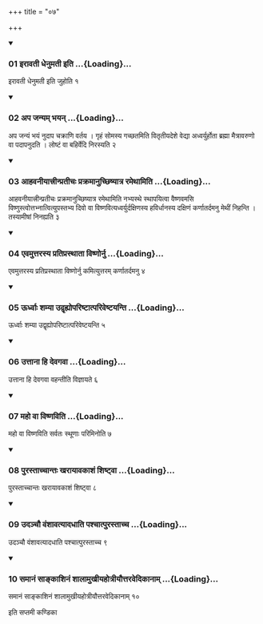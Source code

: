 +++
title = "०७"

+++

<div class="js_include" includetitle="true" newlevelforh1="3" unfilled="" url="/vedAH_yajuH/taittirIyam/sUtram/ApastambaH/shrautam/vishvAsa-prastutiH/11/07/01_irAvatI_dhenumatI_iti.md">
<details open><summary><h3>01 इरावती धेनुमती इति ...{Loading}...</h3></summary>

इरावती धेनुमती इति जुहोति १
</details>
</div>

<div class="js_include collapsed" newlevelforh1="4" title="सर्वाष् टीकाः" url="/vedAH_yajuH/taittirIyam/sUtram/ApastambaH/shrautam/sarvASh_TIkAH/11/07/01_irAvatI_dhenumatI_iti.md"> </div>



<div class="js_include collapsed" newlevelforh1="4" title="मूलम्" url="/vedAH_yajuH/taittirIyam/sUtram/ApastambaH/shrautam/mUlam/11/07/01_irAvatI_dhenumatI_iti.md"> </div>


<div class="js_include" includetitle="true" newlevelforh1="3" unfilled="" url="/vedAH_yajuH/taittirIyam/sUtram/ApastambaH/shrautam/vishvAsa-prastutiH/11/07/02_apa_janyam_bhayan.md">
<details open><summary><h3>02 अप जन्यम् भयन् ...{Loading}...</h3></summary>

अप जन्यं भयं नुदाप चक्राणि वर्तय । गृहं सोमस्य गच्छतमिति वितृतीयदेशे वेद्या अध्वर्युर्होता ब्रह्मा मैत्रावरुणो वा पदापनुदति । लोष्टं वा बहिर्वेदि निरस्यति २
</details>
</div>

<div class="js_include collapsed" newlevelforh1="4" title="सर्वाष् टीकाः" url="/vedAH_yajuH/taittirIyam/sUtram/ApastambaH/shrautam/sarvASh_TIkAH/11/07/02_apa_janyam_bhayan.md"> </div>



<div class="js_include collapsed" newlevelforh1="4" title="मूलम्" url="/vedAH_yajuH/taittirIyam/sUtram/ApastambaH/shrautam/mUlam/11/07/02_apa_janyam_bhayan.md"> </div>


<div class="js_include" includetitle="true" newlevelforh1="3" unfilled="" url="/vedAH_yajuH/taittirIyam/sUtram/ApastambaH/shrautam/vishvAsa-prastutiH/11/07/03_AhavanIyAttrInpratIchaH_prakramAnuchChiShyAtra_ramethAmiti.md">
<details open><summary><h3>03 आहवनीयात्त्रीन्प्रतीचः प्रक्रमानुच्छिष्यात्र रमेथामिति ...{Loading}...</h3></summary>

आहवनीयात्त्रीन्प्रतीचः प्रक्रमानुच्छिष्यात्र रमेथामिति नभ्यस्थे स्थापयित्वा वैष्णवमसि विष्णुस्त्वोत्तभ्नात्वित्युपस्तभ्य दिवो वा विष्णवित्यध्वर्युर्दक्षिणस्य हविर्धानस्य दक्षिणं कर्णातर्दमनु मेथीं निहन्ति । तस्यामीषां निनह्यति ३
</details>
</div>

<div class="js_include collapsed" newlevelforh1="4" title="सर्वाष् टीकाः" url="/vedAH_yajuH/taittirIyam/sUtram/ApastambaH/shrautam/sarvASh_TIkAH/11/07/03_AhavanIyAttrInpratIchaH_prakramAnuchChiShyAtra_ramethAmiti.md"> </div>



<div class="js_include collapsed" newlevelforh1="4" title="मूलम्" url="/vedAH_yajuH/taittirIyam/sUtram/ApastambaH/shrautam/mUlam/11/07/03_AhavanIyAttrInpratIchaH_prakramAnuchChiShyAtra_ramethAmiti.md"> </div>


<div class="js_include" includetitle="true" newlevelforh1="3" unfilled="" url="/vedAH_yajuH/taittirIyam/sUtram/ApastambaH/shrautam/vishvAsa-prastutiH/11/07/04_evamuttarasya_pratiprasthAtA_viShNornu.md">
<details open><summary><h3>04 एवमुत्तरस्य प्रतिप्रस्थाता विष्णोर्नु ...{Loading}...</h3></summary>

एवमुत्तरस्य प्रतिप्रस्थाता विष्णोर्नु कमित्युत्तरम् कर्णातर्दमनु ४
</details>
</div>

<div class="js_include collapsed" newlevelforh1="4" title="सर्वाष् टीकाः" url="/vedAH_yajuH/taittirIyam/sUtram/ApastambaH/shrautam/sarvASh_TIkAH/11/07/04_evamuttarasya_pratiprasthAtA_viShNornu.md"> </div>



<div class="js_include collapsed" newlevelforh1="4" title="मूलम्" url="/vedAH_yajuH/taittirIyam/sUtram/ApastambaH/shrautam/mUlam/11/07/04_evamuttarasya_pratiprasthAtA_viShNornu.md"> </div>


<div class="js_include" includetitle="true" newlevelforh1="3" unfilled="" url="/vedAH_yajuH/taittirIyam/sUtram/ApastambaH/shrautam/vishvAsa-prastutiH/11/07/05_UrdhvAH_shamyA_udvRhyopariShTAtpariveShTayanti.md">
<details open><summary><h3>05 ऊर्ध्वाः शम्या उद्वृह्योपरिष्टात्परिवेष्टयन्ति ...{Loading}...</h3></summary>

ऊर्ध्वाः शम्या उद्वृह्योपरिष्टात्परिवेष्टयन्ति ५
</details>
</div>

<div class="js_include collapsed" newlevelforh1="4" title="सर्वाष् टीकाः" url="/vedAH_yajuH/taittirIyam/sUtram/ApastambaH/shrautam/sarvASh_TIkAH/11/07/05_UrdhvAH_shamyA_udvRhyopariShTAtpariveShTayanti.md"> </div>



<div class="js_include collapsed" newlevelforh1="4" title="मूलम्" url="/vedAH_yajuH/taittirIyam/sUtram/ApastambaH/shrautam/mUlam/11/07/05_UrdhvAH_shamyA_udvRhyopariShTAtpariveShTayanti.md"> </div>


<div class="js_include" includetitle="true" newlevelforh1="3" unfilled="" url="/vedAH_yajuH/taittirIyam/sUtram/ApastambaH/shrautam/vishvAsa-prastutiH/11/07/06_uttAnA_hi_devagavA.md">
<details open><summary><h3>06 उत्ताना हि देवगवा ...{Loading}...</h3></summary>

उत्ताना हि देवगवा वहन्तीति विज्ञायते ६
</details>
</div>

<div class="js_include collapsed" newlevelforh1="4" title="सर्वाष् टीकाः" url="/vedAH_yajuH/taittirIyam/sUtram/ApastambaH/shrautam/sarvASh_TIkAH/11/07/06_uttAnA_hi_devagavA.md"> </div>



<div class="js_include collapsed" newlevelforh1="4" title="मूलम्" url="/vedAH_yajuH/taittirIyam/sUtram/ApastambaH/shrautam/mUlam/11/07/06_uttAnA_hi_devagavA.md"> </div>


<div class="js_include" includetitle="true" newlevelforh1="3" unfilled="" url="/vedAH_yajuH/taittirIyam/sUtram/ApastambaH/shrautam/vishvAsa-prastutiH/11/07/07_maho_vA_viShNaviti.md">
<details open><summary><h3>07 महो वा विष्णविति ...{Loading}...</h3></summary>

महो वा विष्णविति सर्वतः स्थूणाः परिमिनोति ७
</details>
</div>

<div class="js_include collapsed" newlevelforh1="4" title="सर्वाष् टीकाः" url="/vedAH_yajuH/taittirIyam/sUtram/ApastambaH/shrautam/sarvASh_TIkAH/11/07/07_maho_vA_viShNaviti.md"> </div>



<div class="js_include collapsed" newlevelforh1="4" title="मूलम्" url="/vedAH_yajuH/taittirIyam/sUtram/ApastambaH/shrautam/mUlam/11/07/07_maho_vA_viShNaviti.md"> </div>


<div class="js_include" includetitle="true" newlevelforh1="3" unfilled="" url="/vedAH_yajuH/taittirIyam/sUtram/ApastambaH/shrautam/vishvAsa-prastutiH/11/07/08_purastAchchAntaH_kharAyAvakAshaM_shiShTvA.md">
<details open><summary><h3>08 पुरस्ताच्चान्तः खरायावकाशं शिष्ट्वा ...{Loading}...</h3></summary>

पुरस्ताच्चान्तः खरायावकाशं शिष्ट्वा ८
</details>
</div>

<div class="js_include collapsed" newlevelforh1="4" title="सर्वाष् टीकाः" url="/vedAH_yajuH/taittirIyam/sUtram/ApastambaH/shrautam/sarvASh_TIkAH/11/07/08_purastAchchAntaH_kharAyAvakAshaM_shiShTvA.md"> </div>



<div class="js_include collapsed" newlevelforh1="4" title="मूलम्" url="/vedAH_yajuH/taittirIyam/sUtram/ApastambaH/shrautam/mUlam/11/07/08_purastAchchAntaH_kharAyAvakAshaM_shiShTvA.md"> </div>


<div class="js_include" includetitle="true" newlevelforh1="3" unfilled="" url="/vedAH_yajuH/taittirIyam/sUtram/ApastambaH/shrautam/vishvAsa-prastutiH/11/07/09_udanchau_vaMshAvatyAdadhAti_pashchAtpurastAchcha.md">
<details open><summary><h3>09 उदञ्चौ वंशावत्यादधाति पश्चात्पुरस्ताच्च ...{Loading}...</h3></summary>

उदञ्चौ वंशावत्यादधाति पश्चात्पुरस्ताच्च ९
</details>
</div>

<div class="js_include collapsed" newlevelforh1="4" title="सर्वाष् टीकाः" url="/vedAH_yajuH/taittirIyam/sUtram/ApastambaH/shrautam/sarvASh_TIkAH/11/07/09_udanchau_vaMshAvatyAdadhAti_pashchAtpurastAchcha.md"> </div>



<div class="js_include collapsed" newlevelforh1="4" title="मूलम्" url="/vedAH_yajuH/taittirIyam/sUtram/ApastambaH/shrautam/mUlam/11/07/09_udanchau_vaMshAvatyAdadhAti_pashchAtpurastAchcha.md"> </div>


<div class="js_include" includetitle="true" newlevelforh1="3" unfilled="" url="/vedAH_yajuH/taittirIyam/sUtram/ApastambaH/shrautam/vishvAsa-prastutiH/11/07/10_samAnaM_sAnkAshinaM_shAlAmukhIyahotrIyauttaravedikAnAm.md">
<details open><summary><h3>10 समानं साङ्काशिनं शालामुखीयहोत्रीयौत्तरवेदिकानाम् ...{Loading}...</h3></summary>

समानं साङ्काशिनं शालामुखीयहोत्रीयौत्तरवेदिकानाम् १०
</details>
</div>

<div class="js_include collapsed" newlevelforh1="4" title="सर्वाष् टीकाः" url="/vedAH_yajuH/taittirIyam/sUtram/ApastambaH/shrautam/sarvASh_TIkAH/11/07/10_samAnaM_sAnkAshinaM_shAlAmukhIyahotrIyauttaravedikAnAm.md"> </div>



<div class="js_include collapsed" newlevelforh1="4" title="मूलम्" url="/vedAH_yajuH/taittirIyam/sUtram/ApastambaH/shrautam/mUlam/11/07/10_samAnaM_sAnkAshinaM_shAlAmukhIyahotrIyauttaravedikAnAm.md"> </div>





  
इति सप्तमी कण्डिका 
